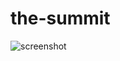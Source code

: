 # the-summit

![screenshot](https://lh3.googleusercontent.com/cWdRPDT8B6q01pkMqoTnbmyOsotCSJHX1GbFI28tNf9AATyheMOeZF5VVQh5wRwyLWimoq8BwsA)
